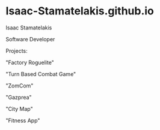 # Isaac-Stamatelakis.github.io

Isaac Stamatelakis

Software Developer

Projects:

"Factory Roguelite"

"Turn Based Combat Game"

"ZomCom"

"Gazprea"

"City Map"

"Fitness App"

